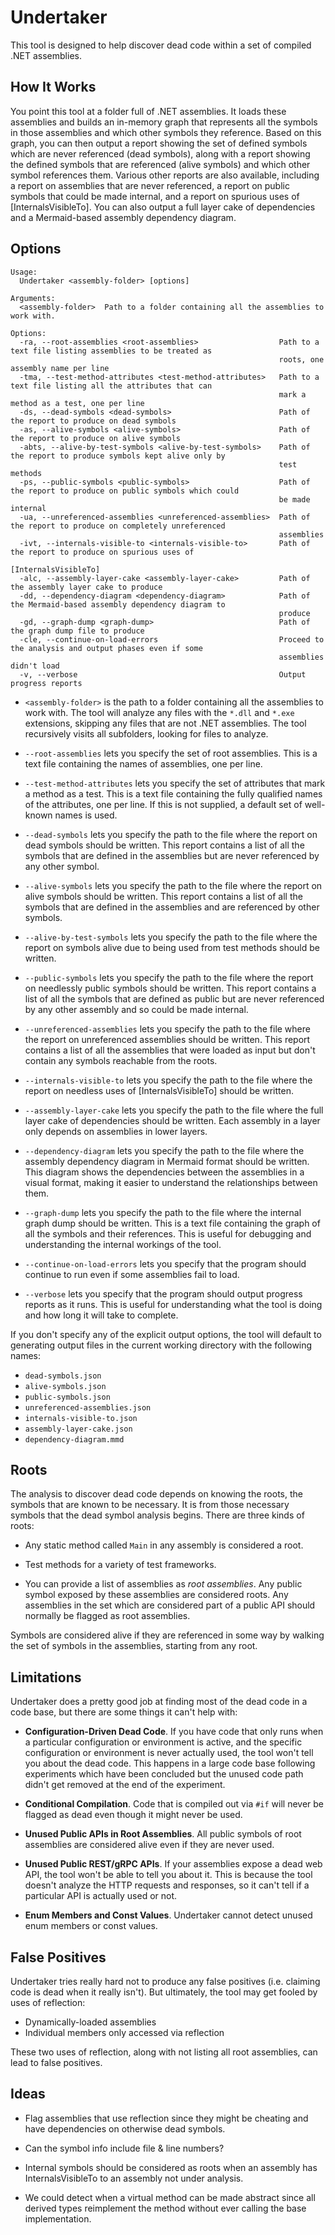# Undertaker

This tool is designed to help discover dead code within a set of compiled .NET assemblies.

## How It Works

You point this tool at a folder full of .NET assemblies. It loads these assemblies and
builds an in-memory graph that represents all the symbols in those assemblies and which 
other symbols they reference. Based on this graph, you can then output a report showing
the set of defined symbols which are never referenced (dead symbols), along with a report
showing the defined symbols that are referenced (alive symbols) and which other symbol
references them. Various other reports are also available, including a report on assemblies that
are never referenced, a report on public symbols that could be made internal, and a report
on spurious uses of [InternalsVisibleTo]. You can also output a full layer cake of dependencies
and a Mermaid-based assembly dependency diagram.

## Options

```text
Usage:
  Undertaker <assembly-folder> [options]

Arguments:
  <assembly-folder>  Path to a folder containing all the assemblies to work with.

Options:
  -ra, --root-assemblies <root-assemblies>                  Path to a text file listing assemblies to be treated as
                                                            roots, one assembly name per line
  -tma, --test-method-attributes <test-method-attributes>   Path to a text file listing all the attributes that can
                                                            mark a method as a test, one per line
  -ds, --dead-symbols <dead-symbols>                        Path of the report to produce on dead symbols
  -as, --alive-symbols <alive-symbols>                      Path of the report to produce on alive symbols
  -abts, --alive-by-test-symbols <alive-by-test-symbols>    Path of the report to produce symbols kept alive only by
                                                            test methods
  -ps, --public-symbols <public-symbols>                    Path of the report to produce on public symbols which could
                                                            be made internal
  -ua, --unreferenced-assemblies <unreferenced-assemblies>  Path of the report to produce on completely unreferenced
                                                            assemblies
  -ivt, --internals-visible-to <internals-visible-to>       Path of the report to produce on spurious uses of
                                                            [InternalsVisibleTo]
  -alc, --assembly-layer-cake <assembly-layer-cake>         Path of the assembly layer cake to produce
  -dd, --dependency-diagram <dependency-diagram>            Path of the Mermaid-based assembly dependency diagram to
                                                            produce
  -gd, --graph-dump <graph-dump>                            Path of the graph dump file to produce
  -cle, --continue-on-load-errors                           Proceed to the analysis and output phases even if some
                                                            assemblies didn't load
  -v, --verbose                                             Output progress reports
```

* `<assembly-folder>` is the path to a folder containing all the assemblies to work with. The tool will
  analyze any files with the `*.dll` and `*.exe` extensions, skipping any files that are not .NET assemblies.
  The tool recursively visits all subfolders, looking for files to analyze.

* `--root-assemblies` lets you specify the set of root assemblies. This is a text file
  containing the names of assemblies, one per line.

* `--test-method-attributes` lets you specify the set of attributes that mark a method as a test. This is a text file
  containing the fully qualified names of the attributes, one per line. If this is not supplied, a default set of
  well-known names is used.

* `--dead-symbols` lets you specify the path to the file where the report on dead symbols
  should be written. This report contains a list of all the symbols that are defined in the
  assemblies but are never referenced by any other symbol.

* `--alive-symbols` lets you specify the path to the file where the report on alive symbols
  should be written. This report contains a list of all the symbols that are defined in the
  assemblies and are referenced by other symbols.

* `--alive-by-test-symbols` lets you specify the path to the file where the report on symbols alive due
  to being used from test methods should be written.

* `--public-symbols` lets you specify the path to the file where the report on needlessly
  public symbols should be written. This report contains a list of all the symbols that are
  defined as public but are never referenced by any other assembly and so could be made internal.

* `--unreferenced-assemblies` lets you specify the path to the file where the report on unreferenced
  assemblies should be written. This report contains a list of all the assemblies that were loaded as input
  but don't contain any symbols reachable from the roots.
 
* `--internals-visible-to` lets you specify the path to the file where the report
  on needless uses of [InternalsVisibleTo] should be written.

* `--assembly-layer-cake` lets you specify the path to the file where the full layer cake of dependencies
  should be written. Each assembly in a layer only depends on assemblies in lower layers.

* `--dependency-diagram` lets you specify the path to the file where the assembly dependency diagram in
  Mermaid format should be written. This diagram shows the dependencies between the assemblies in a
  visual format, making it easier to understand the relationships between them.

* `--graph-dump` lets you specify the path to the file where the internal graph dump should be written.
  This is a text file containing the graph of all the symbols and their references. This is useful for
  debugging and understanding the internal workings of the tool.
	
* `--continue-on-load-errors` lets you specify that the program should continue to run even if some assemblies
  fail to load.

* `--verbose` lets you specify that the program should output progress reports as it runs. This is useful for
  understanding what the tool is doing and how long it will take to complete.

If you don't specify any of the explicit output options, the tool will default to generating output files in the
current working directory with the following names:

* `dead-symbols.json`
* `alive-symbols.json`
* `public-symbols.json`
* `unreferenced-assemblies.json`
* `internals-visible-to.json`
* `assembly-layer-cake.json`
* `dependency-diagram.mmd`

## Roots

The analysis to discover dead code depends on knowing the roots, the symbols that are
known to be necessary. It is from those necessary symbols that the dead symbol analysis
begins. There are three kinds of roots:

* Any static method called `Main` in any assembly is considered a root.

* Test methods for a variety of test frameworks.

* You can provide a list of assemblies as _root assemblies_. Any public symbol exposed by
  these assemblies are considered roots. Any assemblies in the set which are considered
  part of a public API should normally be flagged as root assemblies.

Symbols are considered alive if they are referenced in some way by walking the set of
symbols in the assemblies, starting from any root.

## Limitations

Undertaker does a pretty good job at finding most of the dead code in a code base, but there are some things it can't help with:

* **Configuration-Driven Dead Code**. If you have code that only runs when a particular configuration or environment is active, and
  the specific configuration or environment is never actually used, the tool won't tell you about the dead code. This happens in
  a large code base following experiments which have been concluded but the unused code path didn't get removed at the end of the
  experiment.

* **Conditional Compilation**. Code that is compiled out via `#if` will never be flagged as dead even though it might never be used.

* **Unused Public APIs in Root Assemblies**. All public symbols of root assemblies are considered alive even if they are
  never used.

* **Unused Public REST/gRPC APIs**. If your assemblies expose a dead web API, the tool won't be able to tell you about it. This is
  because the tool doesn't analyze the HTTP requests and responses, so it can't tell if a particular API is actually used or not. 

* **Enum Members and Const Values**. Undertaker cannot detect unused enum members or const values.

## False Positives

Undertaker tries really hard not to produce any false positives (i.e. claiming code is dead when it really isn't). But ultimately, the tool
may get fooled by uses of reflection:

* Dynamically-loaded assemblies
* Individual members only accessed via reflection

These two uses of reflection, along with not listing all root assemblies, can lead to false
positives.

## Ideas

* Flag assemblies that use reflection since they might be cheating and
have dependencies on otherwise dead symbols.

* Can the symbol info include file & line numbers?

* Internal symbols should be considered as roots when an assembly has InternalsVisibleTo to an assembly not under analysis.

* We could detect when a virtual method can be made abstract since all derived types reimplement the method without ever calling
  the base implementation.
